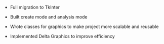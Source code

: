 * Full migration to TkInter

* Built create mode and analysis mode

* Wrote classes for graphics to make project more scalable and reusable

* Implemented Delta Graphics to improve efficiency
